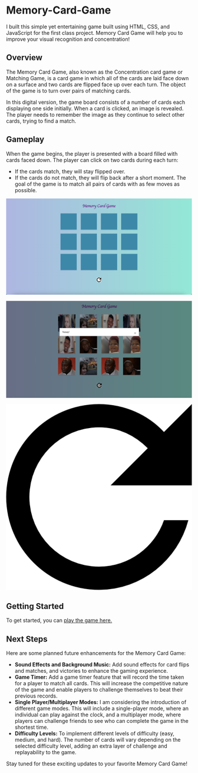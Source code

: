 # Memory-Card-Game

I built this simple yet entertaining game built using HTML, CSS, and JavaScript for the first class project. Memory Card Game will help you to improve your visual recognition and concentration!

## Overview

The Memory Card Game, also known as the Concentration card game or Matching Game, is a card game in which all of the cards are laid face down on a surface and two cards are flipped face up over each turn. The object of the game is to turn over pairs of matching cards.

In this digital version, the game board consists of a number of cards each displaying one side initially. When a card is clicked, an image is revealed. The player needs to remember the image as they continue to select other cards, trying to find a match.

## Gameplay

When the game begins, the player is presented with a board filled with cards faced down. The player can click on two cards during each turn:

- If the cards match, they will stay flipped over.
- If the cards do not match, they will flip back after a short moment.
The goal of the game is to match all pairs of cards with as few moves as possible.

![Image](images/initial%20stage.png)

![Image](images/Win%20state.png)

![Image](images/refresh.png)

## Getting Started

To get started, you can [play the game here.](https://extraordinary-bubblegum-af0dae.netlify.app/)

## Next Steps

Here are some planned future enhancements for the Memory Card Game:

- **Sound Effects and Background Music:** Add sound effects for card flips and matches, and victories to enhance the gaming experience.
- **Game Timer:** Add a game timer feature that will record the time taken for a player to match all cards. This will increase the competitive nature of the game and enable players to challenge themselves to beat their previous records.
- **Single Player/Multiplayer Modes:** I am considering the introduction of different game modes. This will include a single-player mode, where an individual can play against the clock, and a multiplayer mode, where players can challenge friends to see who can complete the game in the shortest time.
- **Difficulty Levels:** To implement different levels of difficulty (easy, medium, and hard). The number of cards will vary depending on the selected difficulty level, adding an extra layer of challenge and replayability to the game.

Stay tuned for these exciting updates to your favorite Memory Card Game!
